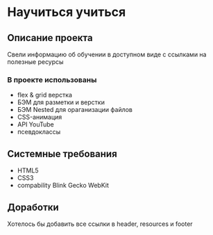 # **Научиться учиться**


## **Описание проекта**
Свели информацию об обучении в доступном виде с ссылками на полезные ресурсы

### **В проекте использованы**
* flex & grid верстка
* БЭМ для разметки и верстки
* БЭМ Nested для ораганизации файлов
* CSS-анимация
* API YouTube
* псевдоклассы

## **Системные требования**
* HTML5
* CSS3
* compability Blink Gecko WebKit

## **Доработки**
Хотелось бы добавить все ссылки в header, resources и footer
